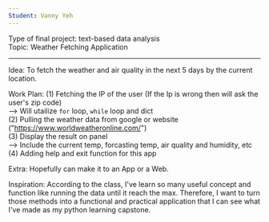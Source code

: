 ```yaml
---
Student: Vanny Yeh
---
```



Type of final project: text-based data analysis <br />
Topic: Weather Fetching Application

---

Idea: To fetch the weather and air quality in the next 5 days by the current location.


Work Plan:
(1) Fetching the IP of the user (If the Ip is wrong then will ask the user's zip code) <br />
 --> Will utailize `for` loop, `while` loop and dict <br />
(2) Pulling the weather data from google or website ("https://www.worldweatheronline.com/") <br />
(3) Display the result on panel <br />
 --> Include the current temp, forcasting temp, air quality and humidity, etc <br />
(4) Adding help and exit function for this app <br />

Extra: Hopefully can make it to an App or a Web. <br />

Inspiration: According to the class, I've learn so many useful concept and function like running the data until it reach the max. 
Therefore, I want to turn those methods into a functional and practical application that I can see what I've made as my python 
learning capstone. 
